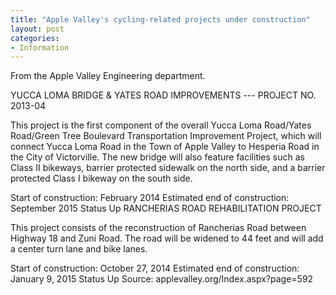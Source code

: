 ```yaml
---
title: "Apple Valley's cycling-related projects under construction"
layout: post
categories:
- Information
---
```


From the Apple Valley Engineering department.

YUCCA LOMA BRIDGE &amp; YATES ROAD IMPROVEMENTS --- PROJECT NO. 2013-04

This project is the first component of the overall Yucca Loma Road/Yates Road/Green Tree Boulevard Transportation Improvement Project, which will connect Yucca Loma Road in the Town of Apple Valley to Hesperia Road in the City of Victorville. The new bridge will also feature facilities such as Class II bikeways, barrier protected sidewalk on the north side, and a barrier protected Class I bikeway on the south side.

Start of construction: February 2014
Estimated end of construction: September 2015
Status Up
RANCHERIAS ROAD REHABILITATION PROJECT

This project consists of the reconstruction of Rancherias Road between Highway 18 and Zuni Road. The road will be widened to 44 feet and will add a center turn lane and bike lanes.

Start of construction: October 27, 2014
Estimated end of construction: January 9, 2015
Status Up
Source: applevalley.org/Index.aspx?page=592